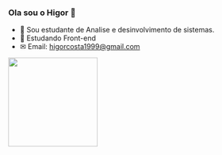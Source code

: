 ### Ola sou o Higor 👋


- 🔭 Sou estudante de Analise e desinvolvimento de sistemas.
- 🌱 Estudando Front-end
- ✉ Email: higorcosta1999@gmail.com

<div>
  <a hre="https://github.com/HigorCMartins">
  <img height="180em" src="https://github-readme-stats.vercel.app/api?username=HigorCMartins&show_icons=true&theme=radical">
</div>

 


